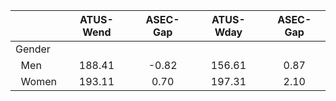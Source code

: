 
|                      |    ATUS-Wend |     ASEC-Gap |    ATUS-Wday |     ASEC-Gap |
| -------------------- | :----------: | :----------: | :----------: | :----------: |
| Gender               |              |              |              |              |
| &nbsp;&nbsp;Men      |       188.41 |        -0.82 |       156.61 |         0.87 |
| &nbsp;&nbsp;Women    |       193.11 |         0.70 |       197.31 |         2.10 |

